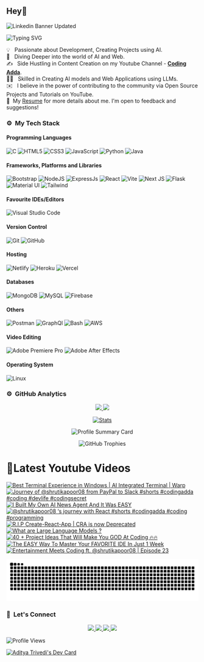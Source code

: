 ## Hey👋
![Linkedin Banner Updated](https://github.com/Yuvadi29/Yuvadi29/assets/80524895/64e39555-2b44-48be-a6b2-1a2a13c285be)


![Typing SVG](https://readme-typing-svg.herokuapp.com?font=comfortaa&color=ffffff&size=24&width=500&lines=🚀Software-Developer;🎙️Podcaster;📷Content-Creator;🎤Speaker;👋Nice+to+meet+you...)

💡 &nbsp; Passionate about Development, Creating Projects using AI.\
🧠 &nbsp; Diving Deeper into the world of AI and Web.\
✍️ &nbsp; Side Hustling in Content Creation on my Youtube Channel - **[Coding Adda](https://www.youtube.com/@Coding_adda)**.\
🧑‍🏭 &nbsp; Skilled in Creating AI models and Web Applications using LLMs.\
✉️ &nbsp; I believe in the power of contributing to the community via Open Source Projects and Tutorials on YouTube.\
📄 &nbsp;My [Resume](Aditya_Trivedi_CV.pdf) for more details about me. I'm open to feedback and suggestions!

### ⚙️ &nbsp;My Tech Stack
#### Programming Languages 

![C](https://skillicons.dev/icons?i=c)
![HTML5](https://skillicons.dev/icons?i=html)
![CSS3](https://skillicons.dev/icons?i=css)
![JavaScript](https://skillicons.dev/icons?i=js)
![Python](https://skillicons.dev/icons?i=python)
![Java](https://skillicons.dev/icons?i=java)

#### Frameworks, Platforms and Libraries

![Bootstrap](https://skillicons.dev/icons?i=bootstrap)
![NodeJS](https://skillicons.dev/icons?i=nodejs)
![ExpressJs](https://skillicons.dev/icons?i=express)
![React](https://skillicons.dev/icons?i=react)
![Vite](https://skillicons.dev/icons?i=vite)
![Next JS](https://skillicons.dev/icons?i=nextjs)
![Flask](https://skillicons.dev/icons?i=flask)
![Material UI](https://skillicons.dev/icons?i=materialui)
![Tailwind](https://skillicons.dev/icons?i=tailwind)


#### Favourite IDEs/Editors

![Visual Studio Code](https://skillicons.dev/icons?i=vscode)


#### Version Control

![Git](https://skillicons.dev/icons?i=git)
![GitHub](https://skillicons.dev/icons?i=github)

#### Hosting

![Netlify](https://skillicons.dev/icons?i=netlify)
![Heroku](https://skillicons.dev/icons?i=heroku)
![Vercel](https://skillicons.dev/icons?i=vercel)

#### Databases

![MongoDB](https://skillicons.dev/icons?i=mongodb)
![MySQL](https://skillicons.dev/icons?i=mysql)
![Firebase](https://skillicons.dev/icons?i=firebase)

#### Others

![Postman](https://skillicons.dev/icons?i=postman)
![GraphQl](https://skillicons.dev/icons?i=graphql)
![Bash](https://skillicons.dev/icons?i=bash)
![AWS](https://skillicons.dev/icons?i=aws)

#### Video Editing
![Adobe Premiere Pro](https://skillicons.dev/icons?i=pr)
![Adobe After Effects](https://skillicons.dev/icons?i=ae)

#### Operating System

![Linux](https://skillicons.dev/icons?i=linux)

<!--START_SECTION:waka-->
<!--END_SECTION:waka-->

### ⚙️ &nbsp;GitHub Analytics

<p align="center">
  <a href="https://github.com/Yuvadi29">
    <img height="180em" src="https://github-readme-stats-eight-theta.vercel.app/api?username=Yuvadi29&show_icons=true&theme=algolia&include_all_commits=true&count_private=true"/>
    <img height="180em" src="https://github-readme-stats-eight-theta.vercel.app/api/top-langs/?username=Yuvadi29&layout=compact&langs_count=8&theme=algolia"/>
  </a>
</p>

<p align="center">
    <!-- Stats Card -->
    <a href="https://github.com/Yuvadi29">
        <img src="https://github-stats-alpha.vercel.app/api/?username=Yuvadi29&cc=333333&tc=ffffff&ic=4B8BDA" alt="Stats" />
    </a>
</p>


<p align="center">
    <!-- Profile Summary Card -->
    <img src="https://github-profile-summary-cards.vercel.app/api/cards/profile-details?username=Yuvadi29&theme=algolia" alt="Profile Summary Card" />
</p>

<p align="center">
    <!-- Trophy Stats -->
    <img src="https://github-profile-trophy.vercel.app/?username=Yuvadi29&theme=tokyonight" alt="GitHub Trophies" />
</p>


# 📸Latest Youtube Videos
<!-- BEGIN YOUTUBE-CARDS -->
[![Best Terminal Experience in Windows | AI Integrated Terminal | Warp](https://ytcards.demolab.com/?id=BhXlSxoEdQo&title=Best+Terminal+Experience+in+Windows+%7C+AI+Integrated+Terminal+%7C+Warp&lang=en&timestamp=1741361408&background_color=%230d1117&title_color=%23ffffff&stats_color=%23dedede&max_title_lines=1&width=250&border_radius=5 "Best Terminal Experience in Windows | AI Integrated Terminal | Warp")](https://www.youtube.com/watch?v=BhXlSxoEdQo)
[![Journey of @shrutikapoor08 from PayPal to Slack #shorts #codingadda #coding #devlife #codingsecret](https://ytcards.demolab.com/?id=zCszbwxWf8g&title=Journey+of+%40shrutikapoor08+from+PayPal+to+Slack+%23shorts+%23codingadda+%23coding+%23devlife+%23codingsecret&lang=en&timestamp=1741272165&background_color=%230d1117&title_color=%23ffffff&stats_color=%23dedede&max_title_lines=1&width=250&border_radius=5 "Journey of @shrutikapoor08 from PayPal to Slack #shorts #codingadda #coding #devlife #codingsecret")](https://www.youtube.com/watch?v=zCszbwxWf8g)
[![I Built My Own AI News Agent And It Was EASY](https://ytcards.demolab.com/?id=JD88thteAiQ&title=I+Built+My+Own+AI+News+Agent+And+It+Was+EASY&lang=en&timestamp=1741102210&background_color=%230d1117&title_color=%23ffffff&stats_color=%23dedede&max_title_lines=1&width=250&border_radius=5 "I Built My Own AI News Agent And It Was EASY")](https://www.youtube.com/watch?v=JD88thteAiQ)
[![@shrutikapoor08 ‘s journey with React #shorts #codingadda #coding #programming](https://ytcards.demolab.com/?id=1rO2h5RG7LQ&title=%40shrutikapoor08+%E2%80%98s+journey+with+React+%23shorts+%23codingadda+%23coding+%23programming&lang=en&timestamp=1741098601&background_color=%230d1117&title_color=%23ffffff&stats_color=%23dedede&max_title_lines=1&width=250&border_radius=5 "@shrutikapoor08 ‘s journey with React #shorts #codingadda #coding #programming")](https://www.youtube.com/watch?v=1rO2h5RG7LQ)
[![R.I.P Create-React-App | CRA is now Deprecated](https://ytcards.demolab.com/?id=rn1GBYnwdyE&title=R.I.P+Create-React-App+%7C+CRA+is+now+Deprecated&lang=en&timestamp=1740720622&background_color=%230d1117&title_color=%23ffffff&stats_color=%23dedede&max_title_lines=1&width=250&border_radius=5 "R.I.P Create-React-App | CRA is now Deprecated")](https://www.youtube.com/watch?v=rn1GBYnwdyE)
[![What are Large Language Models ?](https://ytcards.demolab.com/?id=JFEnHsIG43Y&title=What+are+Large+Language+Models+%3F&lang=en&timestamp=1740461445&background_color=%230d1117&title_color=%23ffffff&stats_color=%23dedede&max_title_lines=1&width=250&border_radius=5 "What are Large Language Models ?")](https://www.youtube.com/watch?v=JFEnHsIG43Y)
[![40 + Project Ideas That Will Make You GOD At Coding 🔥🔥](https://ytcards.demolab.com/?id=tJ_h-c8eG7w&title=40+%2B+Project+Ideas+That+Will+Make+You+GOD+At+Coding+%F0%9F%94%A5%F0%9F%94%A5&lang=en&timestamp=1740115821&background_color=%230d1117&title_color=%23ffffff&stats_color=%23dedede&max_title_lines=1&width=250&border_radius=5 "40 + Project Ideas That Will Make You GOD At Coding 🔥🔥")](https://www.youtube.com/watch?v=tJ_h-c8eG7w)
[![The EASY Way To Master Your FAVORITE IDE In Just 1 Week](https://ytcards.demolab.com/?id=KoKLPq0fM5o&title=The+EASY+Way+To+Master+Your+FAVORITE+IDE+In+Just+1+Week&lang=en&timestamp=1739856607&background_color=%230d1117&title_color=%23ffffff&stats_color=%23dedede&max_title_lines=1&width=250&border_radius=5 "The EASY Way To Master Your FAVORITE IDE In Just 1 Week")](https://www.youtube.com/watch?v=KoKLPq0fM5o)
[![Entertainment Meets Coding ft. @shrutikapoor08 | Episode 23](https://ytcards.demolab.com/?id=Xy1BgPY3sAg&title=Entertainment+Meets+Coding+ft.+%40shrutikapoor08+%7C+Episode+23&lang=en&timestamp=1739518209&background_color=%230d1117&title_color=%23ffffff&stats_color=%23dedede&max_title_lines=1&width=250&border_radius=5 "Entertainment Meets Coding ft. @shrutikapoor08 | Episode 23")](https://www.youtube.com/watch?v=Xy1BgPY3sAg)
<!-- END YOUTUBE-CARDS -->

<img src="https://raw.githubusercontent.com/Yuvadi29/Yuvadi29/output/snake.svg" alt="Snake animation" />

###

### 👋 &nbsp;Let's Connect
<p align="center">
  <a href="https://www.linkedin.com/in/adityat1702/">
        <img
            height="25"
            src="https://img.shields.io/badge/linkedin-%230077B5.svg?style=for-the-badge&logo=linkedin&logoColor=white"
        />
  </a>
  <a href="mailto:letstalkaditya@gmail.com">
        <img
            height="25"
            src="https://img.shields.io/badge/Gmail-D14836?style=for-the-badge&logo=gmail&logoColor=white"
        />
  <a href="https://youtube.com/@coding_adda">
    <img
        height="25"
        src="https://img.shields.io/badge/YouTube-red?/-@coding_adda?style=for-the-badge&logo=youtube&logoColor=white"
  </a>
    <a href="https://github.com/Yuvadi29">
        <img
            height="25"
            src="https://img.shields.io/badge/github-%23121011.svg?style=for-the-badge&logo=github&logoColor=white"
        />
    </a>
</p>

![Profile Views](https://komarev.com/ghpvc/?username=Yuvadi29&color=blue&style=flat&label=Profile+Views&base=1000)

<a href="https://app.daily.dev/devadi"><img src="https://api.daily.dev/devcards/v2/E1VtXQx33L0b4y5qw4f9k.png?type=default&r=4xe" width="356" alt="Aditya Trivedi's Dev Card"/></a>

